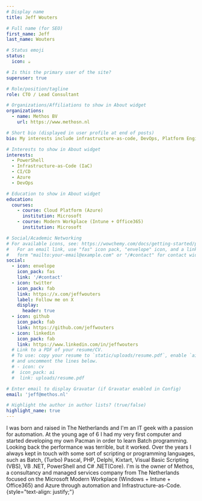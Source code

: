 ```yaml
---
# Display name
title: Jeff Wouters

# Full name (for SEO)
first_name: Jeff
last_name: Wouters

# Status emoji
status:
  icon: ☕️

# Is this the primary user of the site?
superuser: true

# Role/position/tagline
role: CTO / Lead Consultant

# Organizations/Affiliations to show in About widget
organizations:
  - name: Methos BV
    url: https://www.methosn.nl

# Short bio (displayed in user profile at end of posts)
bio: My interests include infrastructure-as-code, DevOps, Platform Engineering, CI/CD and PowerShell.

# Interests to show in About widget
interests:
  - PowerShell
  - Infrastructure-as-Code (IaC)
  - CI/CD
  - Azure
  - DevOps

# Education to show in About widget
education:
  courses:
    - course: Cloud Platform (Azure) 
      institution: Microsoft
    - course: Modern Workplace (Intune + Office365)
      institution: Microsoft

# Social/Academic Networking
# For available icons, see: https://wowchemy.com/docs/getting-started/page-builder/#icons
#   For an email link, use "fas" icon pack, "envelope" icon, and a link in the
#   form "mailto:your-email@example.com" or "/#contact" for contact widget.
social:
  - icon: envelope
    icon_pack: fas
    link: '/#contact'
  - icon: twitter
    icon_pack: fab
    link: https://x.com/jeffwouters
    label: Follow me on X
    display:
      header: true
  - icon: github
    icon_pack: fab
    link: https://github.com/jeffwouters
  - icon: linkedin
    icon_pack: fab
    link: https://www.linkedin.com/in/jeffwouters
  # Link to a PDF of your resume/CV.
  # To use: copy your resume to `static/uploads/resume.pdf`, enable `ai` icons in `params.yaml`,
  # and uncomment the lines below.
  # - icon: cv
  #  icon_pack: ai
  #  link: uploads/resume.pdf

# Enter email to display Gravatar (if Gravatar enabled in Config)
email: 'jeff@methos.nl'

# Highlight the author in author lists? (true/false)
highlight_name: true
---
```


I was born and raised in The Netherlands and I'm an IT geek with a passion for automation. At the young age of 6 I had my very first computer and started developing my own Pacman in order to learn Batch programming. Looking back the performance was terrible, but it worked. Over the years I always kept in touch with some sort of scripting or programming languages, such as Batch, (Turbo) Pascal, PHP, Delphi, Kixtart, Visual Basic Scripting (VBS), VB .NET, PowerShell and C# .NET(Core). I'm is the owner of Methos, a consultancy and managed services company from The Netherlands focused on the Microsoft Modern Workplace (Windows + Intune + Office365) and Azure through automation and Infrastructure-as-Code.
{style="text-align: justify;"}

